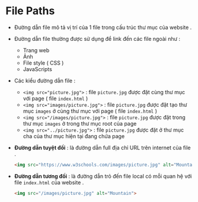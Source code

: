 # File Paths
- Đường dẫn file mô tả vị trí của 1 file trong cấu trúc thư mục của website .
- Đường dẫn file thường được sử dụng để link đến các file ngoài như :
    - Trang web
    - Ảnh
    - File style ( CSS )
    - JavaScripts

- Các kiểu đường dẫn file : 
    - `<img src="picture.jpg">` : file `picture.jpg` được đặt cùng thư mục với page ( file `index.html` )
    - `<img src="images/picture.jpg">` : file `picture.jpg` được đặt tạo thư mục `images` ở cùng thư mục với page ( file `index.html` )
    - `<img src="/images/picture.jpg">` : file `picture.jpg` 
    được đặt trong thư mục `images` ở trong thư mục root của page
    - `<img src="../picture.jpg">` : file `picture.jpg` được đặt ở thư mục cha của thư mục hiện tại đang chứa page

- **Đường dẫn tuyệt đối** : là đường dẫn full địa chỉ URL trên internet của file .
    ```html
    <img src="https://www.w3schools.com/images/picture.jpg" alt="Mountain">
    ```
- **Đường dẫn tương đối** : là đường dẫn trỏ đến file local có mỗi quan hệ với file `index.html` của website .
    ```html
    <img src="/images/picture.jpg" alt="Mountain">
    ```
